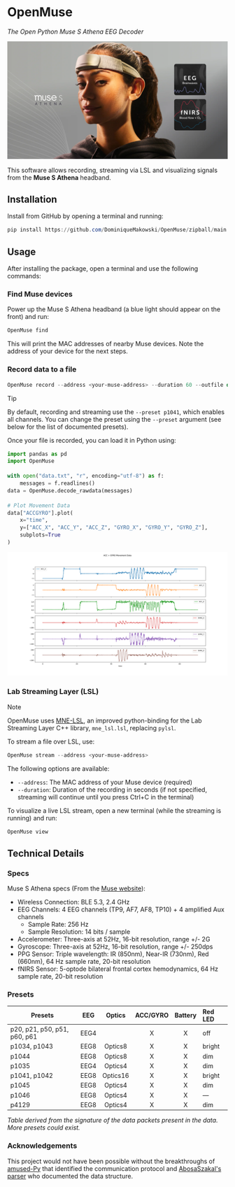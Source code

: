 # OpenMuse

*The Open Python Muse S Athena EEG Decoder*

[![Muse S Athena](media/device.webp)](https://eu.choosemuse.com/products/muse-s-athena)


This software allows recording, streaming via LSL and visualizing signals from the **Muse S Athena** headband.


## Installation

Install from GitHub by opening a terminal and running:

```powershell
pip install https://github.com/DominiqueMakowski/OpenMuse/zipball/main
```

## Usage

After installing the package, open a terminal and use the following commands:

### Find Muse devices

Power up the Muse S Athena headband (a blue light should appear on the front) and run:

```powershell
OpenMuse find
```

This will print the MAC addresses of nearby Muse devices. Note the address of your device for the next steps.


### Record data to a file

```powershell
OpenMuse record --address <your-muse-address> --duration 60 --outfile data.txt
```

> [!TIP]
> By default, recording and streaming use the `--preset p1041`, which enables all channels. You can change the preset using the `--preset` argument (see below for the list of documented presets).

Once your file is recorded, you can load it in Python using:

```python
import pandas as pd
import OpenMuse 

with open("data.txt", "r", encoding="utf-8") as f:
    messages = f.readlines()
data = OpenMuse.decode_rawdata(messages)

# Plot Movement Data
data["ACCGYRO"].plot(
    x="time",
    y=["ACC_X", "ACC_Y", "ACC_Z", "GYRO_X", "GYRO_Y", "GYRO_Z"],
    subplots=True
)
```

![](./media/example_accgyro.png)

### Lab Streaming Layer (LSL)

> [!NOTE]  
> OpenMuse uses [MNE-LSL](https://mne.tools/mne-lsl/), an improved python-binding for the Lab Streaming Layer C++ library, `mne_lsl.lsl`, replacing `pylsl`.

To stream a file over LSL, use:

```powershell
OpenMuse stream --address <your-muse-address>
```

The following options are available:
- `--address`: The MAC address of your Muse device (required)
- `--duration`: Duration of the recording in seconds (if not specified, streaming will continue until you press Ctrl+C in the terminal)



To visualize a live LSL stream, open a new terminal (while the streaming is running) and run:

```powershell
OpenMuse view
```

## Technical Details

### Specs

Muse S Athena specs (From the [Muse website](https://eu.choosemuse.com/products/muse-s-athena)):
- Wireless Connection: BLE 5.3, 2.4 GHz
- EEG Channels: 4 EEG channels (TP9, AF7, AF8, TP10) + 4 amplified Aux channels
  - Sample Rate: 256 Hz
  - Sample Resolution: 14 bits / sample
- Accelerometer: Three-axis at 52Hz, 16-bit resolution, range +/- 2G
- Gyroscope: Three-axis at 52Hz, 16-bit resolution, range +/- 250dps
- PPG Sensor: Triple wavelength: IR (850nm), Near-IR (730nm), Red (660nm), 64 Hz sample rate, 20-bit resolution
- fNIRS Sensor: 5-optode bilateral frontal cortex hemodynamics, 64 Hz sample rate, 20-bit resolution

### Presets

| Presets                                 | EEG   | Optics   | ACC/GYRO | Battery | Red LED |
|-----------------------------------------|:-----:|:--------:|:--------:|:-------:|:--------|
| p20, p21, p50, p51, p60, p61            | EEG4  |          |    X     |    X    |   off   |
| p1034, p1043                            | EEG8  | Optics8  |    X     |    X    | bright  |
| p1044                                   | EEG8  | Optics8  |    X     |    X    |  dim    |
| p1035                                   | EEG4  | Optics4  |    X     |    X    |  dim    |
| p1041, p1042                            | EEG8  | Optics16 |    X     |    X    | bright  |
| p1045                                   | EEG8  | Optics4  |    X     |    X    |  dim    |
| p1046                                   | EEG8  | Optics4  |    X     |    X    |   —     |
| p4129                                   | EEG8  | Optics4  |    X     |    X    |  dim    |

*Table derived from the signature of the data packets present in the data. More presets could exist.*

### Acknowledgements

This project would not have been possible without the breakthroughs of [amused-Py](https://github.com/Amused-EEG/amused-py) that identified the communication protocol and [AbosaSzakal's parser](https://github.com/AbosaSzakal/MuseAthenaDataformatParser) who documented the data structure.